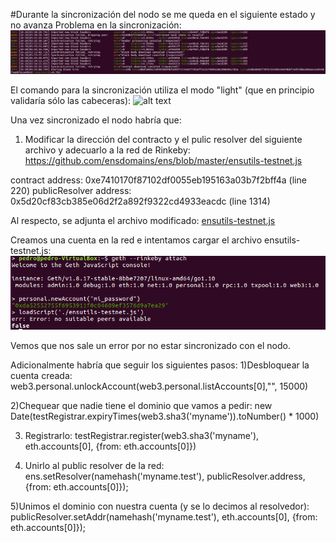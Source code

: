 
#Durante la sincronización del nodo se me queda en el siguiente estado y no avanza
Problema en la sincronización:
![alt text](https://github.com/PedroCCBlck/Dise-o-y-desarrollo/blob/master/PEC%202/Ejercicio%201/sync%20fail.png "Problema en la sincronización")

El comando para la sincronización utiliza el modo "light" (que en principio validaría sólo las cabeceras):
![alt text](https://github.com/PedroCCBlck/Dise-o-y-desarrollo/blob/master/PEC%202/Ejercicio%201/order%20sincronizaci%C3%B3n.png "Modo light")

Una vez sincronizado el nodo habría que:
1) Modificar la dirección del contracto y el pulic resolver del siguiente archivo y adecuarlo a la red de Rinkeby:
https://github.com/ensdomains/ens/blob/master/ensutils-testnet.js

contract address: 0xe7410170f87102df0055eb195163a03b7f2bff4a (line 220)
publicResolver address: 0x5d20cf83cb385e06d2f2a892f9322cd4933eacdc (line 1314)

Al respecto, se adjunta el archivo modificado: 
[ensutils-testnet.js](https://github.com/PedroCCBlck/Dise-o-y-desarrollo/blob/master/PEC%202/Ejercicio%201/ensutils-testnet.js)

Creamos una cuenta en la red e intentamos cargar el archivo ensutils-testnet.js:
![alt text](https://github.com/PedroCCBlck/Dise-o-y-desarrollo/blob/master/PEC%202/Ejercicio%201/error_rinkeby.png "Nueva cuenta")

Vemos que nos sale un error por no estar sincronizado con el nodo.

Adicionalmente habría que seguir los siguientes pasos:
1)Desbloquear la cuenta creada:
web3.personal.unlockAccount(web3.personal.listAccounts[0],"<password>", 15000)
  
2)Chequear que nadie tiene el dominio que vamos a pedir:
new Date(testRegistrar.expiryTimes(web3.sha3('myname')).toNumber() * 1000)

3) Registrarlo:
testRegistrar.register(web3.sha3('myname'), eth.accounts[0], {from: eth.accounts[0]})

4) Unirlo al public resolver de la red:
ens.setResolver(namehash('myname.test'), publicResolver.address, {from: eth.accounts[0]});

5)Unimos el dominio con nuestra cuenta (y se lo decimos al resolvedor): 
publicResolver.setAddr(namehash('myname.test'), eth.accounts[0], {from: eth.accounts[0]});

